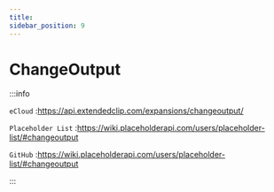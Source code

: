 ```yaml
---
title: 
sidebar_position: 9
---
```


# ChangeOutput

:::info

`eCloud` :https://api.extendedclip.com/expansions/changeoutput/

`Placeholder List` :https://wiki.placeholderapi.com/users/placeholder-list/#changeoutput

`GitHub` :https://wiki.placeholderapi.com/users/placeholder-list/#changeoutput

:::
